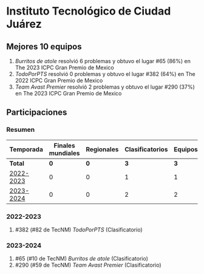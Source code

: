 # Instituto Tecnológico de Ciudad Juárez

## Mejores 10 equipos

1. _Burritos de atole_ resolvió 6 problemas y obtuvo el lugar #65 (86%) en The 2023 ICPC Gran Premio de Mexico
1. _TodoPorPTS_ resolvió 0 problemas y obtuvo el lugar #382 (64%) en The 2022 ICPC Gran Premio de Mexico
1. _Team Avast Premier_ resolvió 2 problemas y obtuvo el lugar #290 (37%) en The 2023 ICPC Gran Premio de Mexico

## Participaciones

### Resumen

| Temporada | Finales mundiales | Regionales | Clasificatorios | Equipos |
| --- | --- | --- | --- | --- |
| **Total** | **0** | **0** | **3** | **3** |
| [2022-2023](#2022-2023) | 0 | 0 | 1 | 1 |
| [2023-2024](#2023-2024) | 0 | 0 | 2 | 2 |

### 2022-2023

1. #382 (#82 de TecNM) _TodoPorPTS_ (Clasificatorio)

### 2023-2024

1. #65 (#10 de TecNM) _Burritos de atole_ (Clasificatorio)
1. #290 (#59 de TecNM) _Team Avast Premier_ (Clasificatorio)



